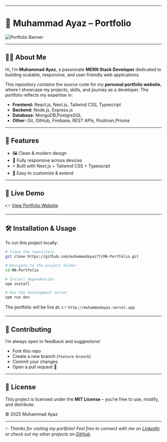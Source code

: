 

---

# 📌 Muhammad Ayaz – Portfolio

![Portfolio Banner](/portfolio.png)

<!-- Replace with your real portfolio banner or screenshot image -->

---

## 👨‍💻 About Me

Hi, I’m **Muhammad Ayaz**, a passionate **MERN Stack Developer** dedicated to building scalable, responsive, and user-friendly web applications.

This repository contains the source code for my **personal portfolio website**, where I showcase my projects, skills, and journey as a developer. The portfolio reflects my expertise in:

* **Frontend:** React.js, Next.js, Tailwind CSS, Typescript
* **Backend:** Node.js, Express.js
* **Database:** MongoDB,PostgreSQL
* **Other:** Git, GitHub, Firebase, REST APIs, Postman,Prisma

---

## 🎯 Features

* 🖼️ Clean & modern design
* 📱 Fully responsive across devices
* ⚡ Built with Next.js + Tailwind CSS + Typescript
* 🎨 Easy to customize & extend

---

## 🚀 Live Demo

👉 [View Portfolio Website]([https://-muhammadayaz](http://muhammadayaz.vercel.app))

---

## 🛠️ Installation & Usage

To run this project locally:

```bash
# Clone the repository
git clone https://github.com/muhammadayaz77/MA-Portfolio.git  

# Navigate to the project folder
cd MA-Portfolio  

# Install dependencies
npm install  

# Run the development server
npm run dev  
```

The portfolio will be live at:
👉 `http://muhammadayaz.vercel.app`

---

## 🤝 Contributing

I’m always open to feedback and suggestions!

* Fork this repo
* Create a new branch (`feature-branch`)
* Commit your changes
* Open a pull request 🚀

---

## 📜 License

This project is licensed under the **MIT License** – you’re free to use, modify, and distribute.

© 2025 Muhammad Ayaz

---

✨ *Thanks for visiting my portfolio! Feel free to connect with me on [LinkedIn](https://linkedin.com/in/-muhammadayaz) or check out my other projects on [GitHub](https://github.com/muhammadayaz77).*

